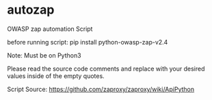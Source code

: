 # autozap
OWASP zap automation Script

before running script:
pip install python-owasp-zap-v2.4

Note: Must be on Python3

Please read the source code comments and replace with your desired values inside of the empty quotes.


Script Source: https://github.com/zaproxy/zaproxy/wiki/ApiPython

